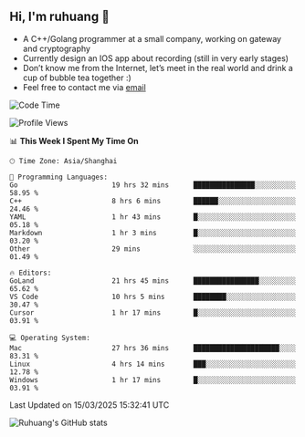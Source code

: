 ## Hi, I'm ruhuang 👋

- A C++/Golang programmer at a small company, working on gateway and cryptography
- Currently design an IOS app about recording (still in very early stages)
- Don’t know me from the Internet, let’s meet in the real world and drink a cup of bubble tea together :)
- Feel free to contact me via [email](mailto:ruhuang2001@gmail.com)
<!--START_SECTION:waka-->
![Code Time](http://img.shields.io/badge/Code%20Time-378%20hrs%2052%20mins-blue)

![Profile Views](http://img.shields.io/badge/Profile%20Views-0-blue)

📊 **This Week I Spent My Time On** 

```text
🕑︎ Time Zone: Asia/Shanghai

💬 Programming Languages: 
Go                       19 hrs 32 mins      ███████████████░░░░░░░░░░   58.95 % 
C++                      8 hrs 6 mins        ██████░░░░░░░░░░░░░░░░░░░   24.46 % 
YAML                     1 hr 43 mins        █░░░░░░░░░░░░░░░░░░░░░░░░   05.18 % 
Markdown                 1 hr 3 mins         █░░░░░░░░░░░░░░░░░░░░░░░░   03.20 % 
Other                    29 mins             ░░░░░░░░░░░░░░░░░░░░░░░░░   01.49 % 

🔥 Editors: 
GoLand                   21 hrs 45 mins      ████████████████░░░░░░░░░   65.62 % 
VS Code                  10 hrs 5 mins       ████████░░░░░░░░░░░░░░░░░   30.47 % 
Cursor                   1 hr 17 mins        █░░░░░░░░░░░░░░░░░░░░░░░░   03.91 % 

💻 Operating System: 
Mac                      27 hrs 36 mins      █████████████████████░░░░   83.31 % 
Linux                    4 hrs 14 mins       ███░░░░░░░░░░░░░░░░░░░░░░   12.78 % 
Windows                  1 hr 17 mins        █░░░░░░░░░░░░░░░░░░░░░░░░   03.91 % 
```


 Last Updated on 15/03/2025 15:32:41 UTC
<!--END_SECTION:waka-->

![Ruhuang's GitHub stats](https://github-readme-stats.vercel.app/api?username=ruhuang2001&count_private=true&hide_title=true&show_icons=true&theme=vue)


